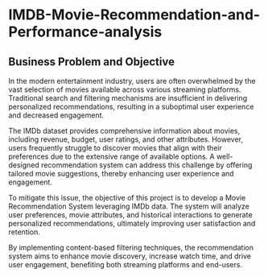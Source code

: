 # IMDB-Movie-Recommendation-and-Performance-analysis

## Business Problem and Objective
In the modern entertainment industry, users are often overwhelmed by the vast selection of movies available across various streaming platforms. Traditional search and filtering mechanisms are insufficient in delivering personalized recommendations, resulting in a suboptimal user experience and decreased engagement.

The IMDb dataset provides comprehensive information about movies, including revenue, budget, user ratings, and other attributes. However, users frequently struggle to discover movies that align with their preferences due to the extensive range of available options. A well-designed recommendation system can address this challenge by offering tailored movie suggestions, thereby enhancing user experience and engagement.

To mitigate this issue, the objective of this project is to develop a Movie Recommendation System leveraging IMDb data. The system will analyze user preferences, movie attributes, and historical interactions to generate personalized recommendations, ultimately improving user satisfaction and retention.

By implementing content-based filtering techniques, the recommendation system aims to enhance movie discovery, increase watch time, and drive user engagement, benefiting both streaming platforms and end-users.
